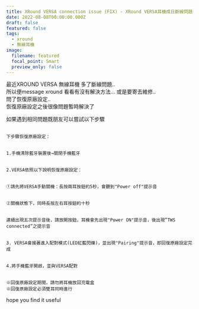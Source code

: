 ```yaml
---
title: XRound VERSA connection issue (FIX) - XRound VERSA耳機成日斷線問題解決方法
date: 2022-08-08T00:00:00.000Z
draft: false
featured: false
tags:
  - xround
  - 無線耳機
image:
  filename: featured
  focal_point: Smart
  preview_only: false
---
```

最近XROUND VERSA 無線耳機 多了斷線問題..  
所以便message xround 看看有沒有解決方法... 
或是要寄去維修..  
問了恢復原廠設定..  
恢復原廠設定之後很像問題暫時解決了

如果遇到相同問題既朋友可以嘗試以下步驟

```

下步驟恢復原廠設定：


1.手機清除藍牙裝置後→關閉手機藍牙


2.VERSA依照以下說明恢復原廠設定：


①請先將VERSA手動關機：長按兩耳按鈕約5秒，會聽到"Power off"提示音


②關機狀態下，同時長按左右耳按鈕約十秒


連續出現五次提示音後，請放開按鈕，耳機會先出現"Power ON"提示音，後出現”TWS connected”之提示音


3. VERSA會接著進入配對模式(LED紅藍閃爍)，並出現"Pairing"提示音，即回復原廠設定完成


4.將手機藍牙開啟，並與VERSA配對


※回復原廠設定期間，請勿將耳機放回充電盒
※回復原廠設定必須雙耳同時進行
```

hope you find it useful